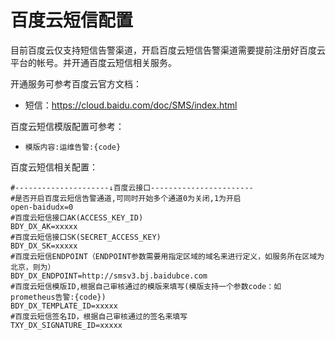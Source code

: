 # 百度云短信配置

目前百度云仅支持短信告警渠道，开启百度云短信告警渠道需要提前注册好百度云平台的帐号。并开通百度云短信相关服务。

开通服务可参考百度云官方文档：

* 短信：https://cloud.baidu.com/doc/SMS/index.html

百度云短信模版配置可参考：

* `模版内容:运维告警:{code}`

百度云短信相关配置：

```
#---------------------↓百度云接口-----------------------
#是否开启百度云短信告警通道,可同时开始多个通道0为关闭,1为开启
open-baidudx=0
#百度云短信接口AK(ACCESS_KEY_ID)
BDY_DX_AK=xxxxx
#百度云短信接口SK(SECRET_ACCESS_KEY)
BDY_DX_SK=xxxxx
#百度云短信ENDPOINT（ENDPOINT参数需要用指定区域的域名来进行定义，如服务所在区域为北京，则为）
BDY_DX_ENDPOINT=http://smsv3.bj.baidubce.com
#百度云短信模版ID,根据自己审核通过的模版来填写(模版支持一个参数code：如prometheus告警:{code})
BDY_DX_TEMPLATE_ID=xxxxx
#百度云短信签名ID，根据自己审核通过的签名来填写
TXY_DX_SIGNATURE_ID=xxxxx
```